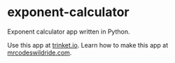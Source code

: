 # exponent-calculator

Exponent calculator app written in Python.

Use this app at [trinket.io](https://trinket.io/embed/python3/f55685148c?outputOnly=true&start=result).
Learn how to make this app at [mrcodeswildride.com](https://www.mrcodeswildride.com/).
